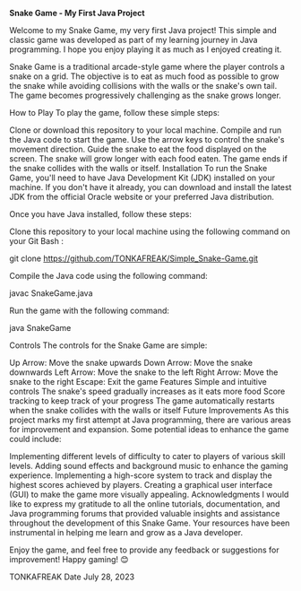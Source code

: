 **Snake Game - My First Java Project**

Welcome to my Snake Game, my very first Java project! This simple and classic game was developed as part of my learning journey in Java programming. I hope you enjoy playing it as much as I enjoyed creating it.

Snake Game is a traditional arcade-style game where the player controls a snake on a grid. The objective is to eat as much food as possible to grow the snake while avoiding collisions with the walls or the snake's own tail. The game becomes progressively challenging as the snake grows longer.

How to Play
To play the game, follow these simple steps:

Clone or download this repository to your local machine.
Compile and run the Java code to start the game.
Use the arrow keys to control the snake's movement direction.
Guide the snake to eat the food displayed on the screen.
The snake will grow longer with each food eaten.
The game ends if the snake collides with the walls or itself.
Installation
To run the Snake Game, you'll need to have Java Development Kit (JDK) installed on your machine. If you don't have it already, you can download and install the latest JDK from the official Oracle website or your preferred Java distribution.

Once you have Java installed, follow these steps:

Clone this repository to your local machine using the following command on your Git Bash :

git clone https://github.com/TONKAFREAK/Simple_Snake-Game.git

Compile the Java code using the following command:

javac SnakeGame.java

Run the game with the following command:

java SnakeGame

Controls
The controls for the Snake Game are simple:

Up Arrow: Move the snake upwards
Down Arrow: Move the snake downwards
Left Arrow: Move the snake to the left
Right Arrow: Move the snake to the right
Escape: Exit the game
Features
Simple and intuitive controls
The snake's speed gradually increases as it eats more food
Score tracking to keep track of your progress
The game automatically restarts when the snake collides with the walls or itself
Future Improvements
As this project marks my first attempt at Java programming, there are various areas for improvement and expansion. Some potential ideas to enhance the game could include:

Implementing different levels of difficulty to cater to players of various skill levels.
Adding sound effects and background music to enhance the gaming experience.
Implementing a high-score system to track and display the highest scores achieved by players.
Creating a graphical user interface (GUI) to make the game more visually appealing.
Acknowledgments
I would like to express my gratitude to all the online tutorials, documentation, and Java programming forums that provided valuable insights and assistance throughout the development of this Snake Game. Your resources have been instrumental in helping me learn and grow as a Java developer.

Enjoy the game, and feel free to provide any feedback or suggestions for improvement! Happy gaming! 😊

TONKAFREAK
Date July 28, 2023




